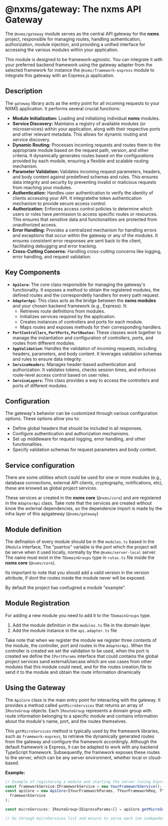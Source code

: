 # @nxms/gateway: The nxms API Gateway

The `@nxms/gateway` module serves as the central API gateway for the **nxms** project, responsible for managing routes, handling authentication, authorization, module injection, and providing a unified interface for accessing the various modules within your application.

This module is designed to be framework-agnostic. You can integrate it with your preferred backend framework using the gateway adapter from the selected framework  for instance the  `@nxms/framework-express` module to  integrate this gateway with an Express.js application.

## Description

The `gateway` library acts as the entry point for all incoming requests to your NXMS application. It performs several crucial functions:

- **Module Initialization:**  Loading and initializing individual **nxms** modules.
- **Service Discovery:** Maintains a registry of available modules (or microservices) within your application, along with their respective ports and other relevant metadata. This allows for dynamic routing and service discovery.
- **Dynamic Routing:**  Processes incoming requests and routes them to the appropriate module based on the request path, version, and other criteria. It dynamically generates routes based on the configurations provided by each module, ensuring a flexible and scalable routing mechanism.
- **Parameter Validation:**  Validates incoming request parameters, headers, and body content against predefined schemas and rules. This ensures data integrity and security by preventing invalid or malicious requests from reaching your modules.
- **Authentication:**  Handles user authentication to verify the identity of clients accessing your API. It integratethe token authentication mechanism to provide secure access control.
- **Authorization:**  Enforces access control policies to determine which users or roles have permission to access specific routes or resources. This ensures that sensitive data and functionalities are protected from unauthorized access.
- **Error Handling:** Provides a centralized mechanism for handling errors and exceptions that occur within the gateway or any of the modules. It ensures consistent error responses are sent back to the client, facilitating debugging and error tracking.
- **Cross-Cutting Concerns:** Handling cross-cutting concerns like logging, error handling, and request validation.

## Key Components

- **`ApiCore`:** The core class responsible for managing the gateway's functionality. It exposes a method to obtain the registered modules, the defined routes and the correspondetly handlers for every path request.
- **`AdapterApi`:** This class acts as the bridge between the **nxms modules** and your chosen backend framework (e.g., Express). It:
  - Retrieves route definitions from modules.
  - Initializes services required by the application.
  - Creates instances of controllers and ports for each module.
  - Maps routes and exposes methods for their corresponding handlers.
- **`PortControllers`, `PortPorts`, `PortRoutes`:** These classes work together to manage the instantiation and configuration of controllers, ports, and routes from different modules.
- **`AppValidation`:**  Handles the validation of incoming requests, including headers, parameters, and body content. It leverages validation schemas and rules to ensure data integrity.
- **`ServiceHeaders`:**  Manages header-based authentication and authorization. It validates tokens, checks session times, and enforces route-level access control based on user roles.
- **`ServiceLayers`:** This class provides a way to access the controllers and ports of different modules.

## Configuration

The gateway's behavior can be customized through various configuration options. These options allow you to:

- Define global headers that should be included in all responses.
- Configure authentication and authorization mechanisms.
- Set up middleware for request logging, error handling, and other functionalities.
- Specify validation schemas for request parameters and body content.

## Service configuration

There are some utilities which could be used for one or more modules  (e.g., database connections, external API clients, cryptography, notifications, etc), these are knowed as global project services.

These services ar created in the **nxms core** (`@nxms/core`) and are registered in the `AdapterApi` class. Take note that the services are created without know the external dependencies, so the dependencie import is made by the infra layer of this apigateway (`@nxms/gateway`)

## Module definition

The defination of every module should be in the `modules.ts` based in the `IModule` interface, The "puertos" variable is the port which the project will be serve when it used locally, normally by the `@nxms/server-local` server. The name must exist in the `TDomainGroups` type in `rutas.ts` file inside the **nxms core** (`@nxms/core`).

Its important to note that you should add a valid version in the version attribute, if dont the routes inside the module never will be exposed.

By default the project has confugired a module "example".

## Module Registration

For adding a new module you need to add it to the `TDomainGroups` type.

1. Add the module definition in the `modules.ts` file in the domain layer.
2. Add the module instance in the `api.adapter.ts` file

Take note that when we register the module we register three contents of the module, the controller, port and routes in the `AdapterApi`. When the controller is created we set the validation to be used, when the port is created we define the `IPortParams` interface that could contains the global project services sand externalUsecase which are use cases from other modules that this module could need, and for the routes creation,file to send it to the module and obtain the route information dinamically

## Using the Gateway

The `ApiCore` class is the main entry point for interacting with the gateway. It provides a method called `getMicroServices` that returns an array of `IRouteGroup` objects. Each `IRouteGroup` represents a domain group with route information belonging to a specific module and contains information about the module's name, port, and the routes themselves.

This `getMicroServices` method is typically used by the framework libraries, such as `framework-express`, to retrieve the dynamically generated routes from the gateway and configure the framework accordingly. Although the default framework is Express, it can be adapted to work with any backend TypeScript framework. Subsequently, the framework exposes these routes to the server, which can be any server environment, whether local or cloud-based.

**Example:**

```typescript
// Example of registering a module and starting the server (using Express)
const frameworkService:IFrameworkService = new YourFrameworkService();
const apiCore = new ApiCore<IYourFrameworkParams, TYourFrameworkReq, TYourFrameworkRes>(
  frameworkService
);

const microServices: IRouteGroup<IExpressParams>[] = apiCore.getMicroServices();

// Go through microServices list and ensure to serve each ine indepedently 
```
